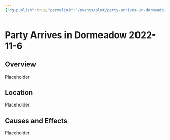 ```yaml
---
{"dg-publish":true,"permalink":"/events/plot/party-arrives-in-dormeadow/","tags":["timeline"]}
---
```


# Party Arrives in Dormeadow 2022-11-6


## Overview
Placeholder

## Location
Placeholder

## Causes and Effects
Placeholder

<div class="ob-timelines"
	data-title=""
	data-description=""
	data-classes=""
	data-color=""
	data-type=""
	data-start-date="2022-11-06"
	data-end-date=""
	data-era=""
	data-path=""
	data-tags="">
</div>